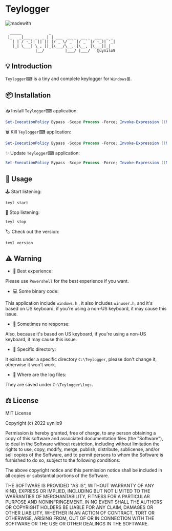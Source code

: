 # Teylogger

![madewith][language]

[language]: https://img.shields.io/badge/made%20with-C++-f34b7d?logo=cplusplus&logoColor=f34b7d&labelColor=202020$color=f34b7d&style=for-the-badge

```
  _____            _
 |_   _|___  _  _ | | ___  __ _  __ _  ___  _ _
   | | / -_)| || || |/ _ \/ _` |/ _` |/ -_)| '_|
   |_| \___| \_, ||_|\___/\__, |\__, |\___||_|
             |__/         |___/ |___/   @uynilo9
``` 

## 💡 Introduction

```Teylogger```⌨  is a tiny and complete keylogger for ```Windows```⊞.

## 📦 Installation

📥 Install ```Teylogger```⌨ application:

```powershell
Set-ExecutionPolicy Bypass -Scope Process -Force; Invoke-Expression ((New-Object System.Net.WebClient).DownloadString('https://raw.githubusercontent.com/uynilo9/teylogger/main/installation/install.ps1'))
```

🗑️ Kill ```Teylogger```⌨ application:

```powershell
Set-ExecutionPolicy Bypass -Scope Process -Force; Invoke-Expression ((New-Object System.Net.WebClient).DownloadString('https://raw.githubusercontent.com/uynilo9/teylogger/main/installation/kill.ps1'))
```

✨ Update ```Teylogger```⌨ application:

```powershell
Set-ExecutionPolicy Bypass -Scope Process -Force; Invoke-Expression ((New-Object System.Net.WebClient).DownloadString('https://raw.githubusercontent.com/uynilo9/teylogger/main/installation/update.ps1'))
```

## 📜 Usage

🕹 Start listening:

```terminal
teyl start
```

🛑 Stop listening:

```terminal
teyl stop
```

🏷 Check out the version:

```terminal
teyl version
```

## ⚠ Warning

- 🐚 Best experience:

Please use ```Powershell``` for the best experience if you want.

- 💻 Some binary code:

This application include ```windows.h``` , it also includes ```winuser.h```, and it's based on US keyboard, if you're using a non-US keyboard, it may cause this issue.

- 🌌 Sometimes no response:

Also, because it's based on US keyboard, if you're using a non-US keyboard, it may cause this issue.

- 📁 Specific directory:

It exists under a specific directory ```C:\Teylogger```, please don't change it, otherwise it won't work.

- 📄 Where are the log files:

They are saved under ```C:\Teylogger\logs```.

## ⚖ License

<p>
MIT License

Copyright (c) 2022 uynilo9

Permission is hereby granted, free of charge, to any person obtaining a copy of this software and associated documentation files (the "Software"), to deal in the Software without restriction, including without limitation the rights to use, copy, modify, merge, publish, distribute, sublicense, and/or sell copies of the Software, and to permit persons to whom the Software is furnished to do so, subject to the following conditions:

The above copyright notice and this permission notice shall be included in all copies or substantial portions of the Software.

THE SOFTWARE IS PROVIDED "AS IS", WITHOUT WARRANTY OF ANY KIND, EXPRESS OR IMPLIED, INCLUDING BUT NOT LIMITED TO THE WARRANTIES OF MERCHANTABILITY, FITNESS FOR A PARTICULAR PURPOSE AND NONINFRINGEMENT. IN NO EVENT SHALL THE AUTHORS OR COPYRIGHT HOLDERS BE LIABLE FOR ANY CLAIM, DAMAGES OR OTHER LIABILITY, WHETHER IN AN ACTION OF CONTRACT, TORT OR OTHERWISE, ARISING FROM, OUT OF OR IN CONNECTION WITH THE SOFTWARE OR THE USE OR OTHER DEALINGS IN THE SOFTWARE.
</p>